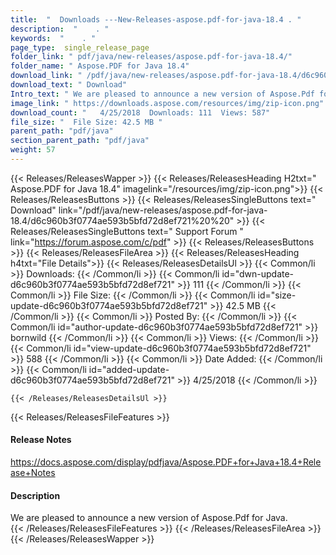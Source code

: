 ```yaml
---
title:  "  Downloads ---New-Releases-aspose.pdf-for-java-18.4 . " 
description:  "    . " 
keywords:  "    . " 
page_type:  single_release_page
folder_link: " pdf/java/new-releases/aspose.pdf-for-java-18.4/"
folder_name: " Aspose.PDF for Java 18.4"
download_link: " /pdf/java/new-releases/aspose.pdf-for-java-18.4/d6c960b3f0774ae593b5bfd72d8ef721"
download_text: " Download"
Intro_text: " We are pleased to announce a new version of Aspose.Pdf for Java."
image_link: " https://downloads.aspose.com/resources/img/zip-icon.png"
download_count: "   4/25/2018  Downloads: 111  Views: 587"
file_size: "  File Size: 42.5 MB "
parent_path: "pdf/java"
section_parent_path: "pdf/java"
weight: 57 
---
```


{{< Releases/ReleasesWapper >}}
  {{< Releases/ReleasesHeading H2txt=" Aspose.PDF for Java 18.4" imagelink="/resources/img/zip-icon.png">}}
  {{< Releases/ReleasesButtons >}}
    {{< Releases/ReleasesSingleButtons text=" Download" link="/pdf/java/new-releases/aspose.pdf-for-java-18.4/d6c960b3f0774ae593b5bfd72d8ef721%20%20" >}}
    {{< Releases/ReleasesSingleButtons text=" Support Forum " link="https://forum.aspose.com/c/pdf" >}}
  {{< Releases/ReleasesButtons >}}
  {{< Releases/ReleasesFileArea >}}
    {{< Releases/ReleasesHeading h4txt="File Details">}}
    {{< Releases/ReleasesDetailsUl >}}
            {{< Common/li  >}} Downloads: {{< /Common/li >}} 
      {{< Common/li id="dwn-update-d6c960b3f0774ae593b5bfd72d8ef721" >}} 111 {{< /Common/li >}} 
      {{< Common/li  >}} File Size: {{< /Common/li >}} 
      {{< Common/li id="size-update-d6c960b3f0774ae593b5bfd72d8ef721" >}} 42.5 MB {{< /Common/li >}} 
      {{< Common/li  >}} Posted By: {{< /Common/li >}} 
      {{< Common/li id="author-update-d6c960b3f0774ae593b5bfd72d8ef721" >}} bornwild {{< /Common/li >}} 
      {{< Common/li  >}} Views: {{< /Common/li >}} 
      {{< Common/li id="view-update-d6c960b3f0774ae593b5bfd72d8ef721" >}} 588 {{< /Common/li >}} 
      {{< Common/li  >}} Date Added: {{< /Common/li >}} 
      {{< Common/li id="added-update-d6c960b3f0774ae593b5bfd72d8ef721" >}} 4/25/2018 {{< /Common/li >}} 

    {{< /Releases/ReleasesDetailsUl >}}

  {{< Releases/ReleasesFileFeatures >}}
      <h4>Release Notes</h4><div><a href="https://docs.aspose.com/display/pdfjava/Aspose.PDF+for+Java+18.4+Release+Notes">https://docs.aspose.com/display/pdfjava/Aspose.PDF+for+Java+18.4+Release+Notes</a></div><h4>Description</h4><div class="HTMLDescription">We are pleased to announce a new version of Aspose.Pdf for Java.</div>
  {{< /Releases/ReleasesFileFeatures >}}
 {{< /Releases/ReleasesFileArea >}}
{{< /Releases/ReleasesWapper >}}


